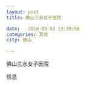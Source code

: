 ```yaml
--- 
layout: post 
title: 佛山三水女子医院

date:   2016-05-03 13:39:56 
categories: 其他  
city: 佛山
  
--- 
```

   
佛山三水女子医院

信息

